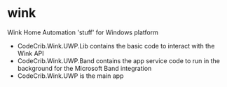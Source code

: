 # wink
Wink Home Automation 'stuff' for Windows platform

- CodeCrib.Wink.UWP.Lib contains the basic code to interact with the Wink API
- CodeCrib.Wink.UWP.Band contains the app service code to run in the background for the Microsoft Band integration
- CodeCrib.Wink.UWP is the main app